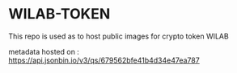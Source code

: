 # WILAB-TOKEN
This repo is used as to host public images for crypto token WILAB

metadata hosted on : https://api.jsonbin.io/v3/qs/679562bfe41b4d34e47ea787
